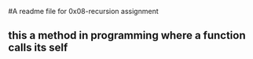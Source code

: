 #A readme file  for 0x08-recursion assignment 
## this a method in programming where a function calls its self 

